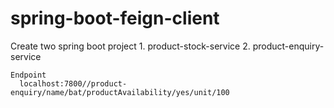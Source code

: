 # spring-boot-feign-client

Create two spring boot project 
    1. product-stock-service
    2. product-enquiry-service
    
    Endpoint
      localhost:7800//product-enquiry/name/bat/productAvailability/yes/unit/100
